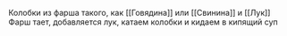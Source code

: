 Колобки из фарша такого, как [[Говядина]] или [[Свинина]] и [[Лук]]
Фарш тает, добавляется лук, катаем колобки и кидаем в кипящий суп

